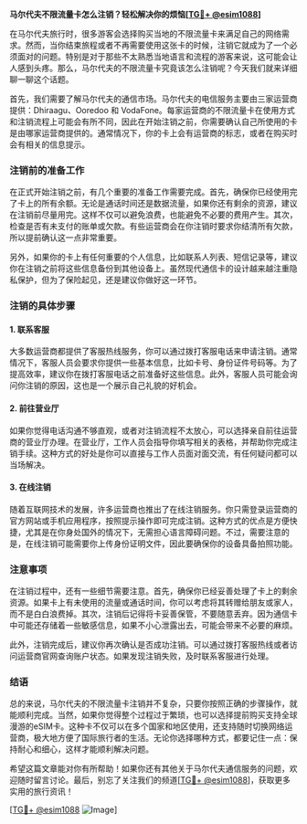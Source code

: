 **马尔代夫不限流量卡怎么注销？轻松解决你的烦恼[[TG💪+ @esim1088](https://t.me/s/esim1088)]**

在马尔代夫旅行时，很多游客会选择购买当地的不限流量卡来满足自己的网络需求。然而，当你结束旅程或者不再需要使用这张卡的时候，注销它就成为了一个必须面对的问题。特别是对于那些不太熟悉当地语言和流程的游客来说，这可能会让人感到头疼。那么，马尔代夫的不限流量卡究竟该怎么注销呢？今天我们就来详细聊一聊这个话题。

首先，我们需要了解马尔代夫的通信市场。马尔代夫的电信服务主要由三家运营商提供：Dhiraagu、Ooredoo 和 VodaFone。每家运营商的不限流量卡在使用方式和注销流程上可能会有所不同，因此在开始注销之前，你需要确认自己所使用的卡是由哪家运营商提供的。通常情况下，你的卡上会有运营商的标志，或者在购买时会有相关的信息提示。

### 注销前的准备工作

在正式开始注销之前，有几个重要的准备工作需要完成。首先，确保你已经使用完了卡上的所有余额。无论是通话时间还是数据流量，如果你还有剩余的资源，建议在注销前尽量用完。这样不仅可以避免浪费，也能避免不必要的费用产生。其次，检查是否有未支付的账单或欠款。有些运营商会在你注销时要求你结清所有欠款，所以提前确认这一点非常重要。

另外，如果你的卡上有任何重要的个人信息，比如联系人列表、短信记录等，建议你在注销之前将这些信息备份到其他设备上。虽然现代通信卡的设计越来越注重隐私保护，但为了保险起见，还是建议你做好这一环节。

### 注销的具体步骤

#### 1. 联系客服

大多数运营商都提供了客服热线服务，你可以通过拨打客服电话来申请注销。通常情况下，客服人员会要求你提供一些基本信息，比如卡号、身份证件号码等。为了提高效率，建议你在拨打客服电话之前准备好这些信息。此外，客服人员可能会询问你注销的原因，这也是一个展示自己礼貌的好机会。

#### 2. 前往营业厅

如果你觉得电话沟通不够直观，或者对注销流程不太放心，可以选择亲自前往运营商的营业厅办理。在营业厅，工作人员会指导你填写相关的表格，并帮助你完成注销手续。这种方式的好处是你可以直接与工作人员面对面交流，有任何疑问都可以当场解决。

#### 3. 在线注销

随着互联网技术的发展，许多运营商也推出了在线注销服务。你只需登录运营商的官方网站或手机应用程序，按照提示操作即可完成注销。这种方式的优点是方便快捷，尤其是在你身处国外的情况下，无需担心语言障碍问题。不过，需要注意的是，在线注销可能需要你上传身份证明文件，因此要确保你的设备具备拍照功能。

### 注意事项

在注销过程中，还有一些细节需要注意。首先，确保你已经妥善处理了卡上的剩余资源。如果卡上有未使用的流量或通话时间，你可以考虑将其转赠给朋友或家人，而不是白白浪费掉。其次，注销后记得将卡妥善保管，不要随意丢弃。因为通信卡中可能还存储着一些敏感信息，如果不小心泄露出去，可能会带来不必要的麻烦。

此外，注销完成后，建议你再次确认是否成功注销。可以通过拨打客服热线或者访问运营商官网查询账户状态。如果发现注销失败，及时联系客服进行处理。

### 结语

总的来说，马尔代夫的不限流量卡注销并不复杂，只要你按照正确的步骤操作，就能顺利完成。当然，如果你觉得整个过程过于繁琐，也可以选择提前购买支持全球漫游的eSIM卡。这种卡不仅可以在多个国家和地区使用，还支持随时切换网络运营商，极大地方便了国际旅行者的生活。无论你选择哪种方式，都要记住一点：保持耐心和细心，这样才能顺利解决问题。

希望这篇文章能对你有所帮助！如果你还有其他关于马尔代夫通信服务的问题，欢迎随时留言讨论。最后，别忘了关注我们的频道[[TG💪+ @esim1088](https://t.me/s/esim1088)]，获取更多实用的旅行资讯！

[[TG💪+ @esim1088](https://t.me/s/esim1088) ![Image](https://i.postimg.cc/4NQfJmqS/Snipaste-2025-05-13-00-14-12.png)]